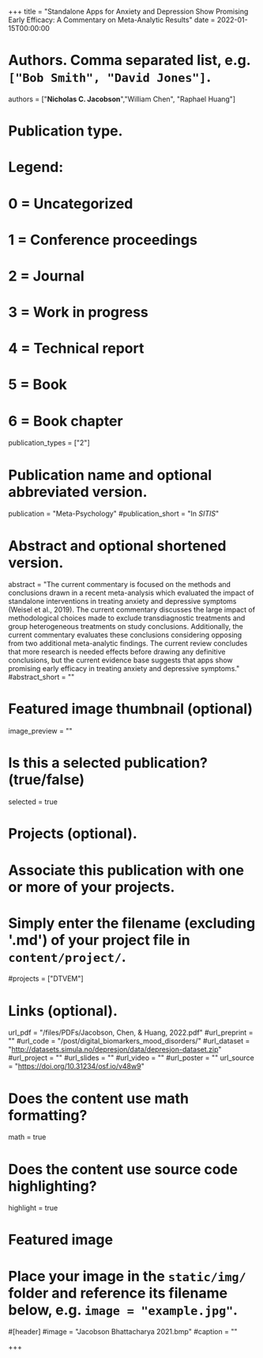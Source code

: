+++
title = "Standalone Apps for Anxiety and Depression Show Promising Early Efficacy: A Commentary on Meta-Analytic Results"
date = 2022-01-15T00:00:00

# Authors. Comma separated list, e.g. `["Bob Smith", "David Jones"]`.
authors = ["**Nicholas C. Jacobson**","William Chen", "Raphael Huang"]

# Publication type.
# Legend:
# 0 = Uncategorized
# 1 = Conference proceedings
# 2 = Journal
# 3 = Work in progress
# 4 = Technical report
# 5 = Book
# 6 = Book chapter
publication_types = ["2"]

# Publication name and optional abbreviated version.
publication = "Meta-Psychology"
#publication_short = "In *SITIS*"

# Abstract and optional shortened version.
abstract = "The current commentary is focused on the methods and conclusions drawn in a recent meta-analysis which evaluated the impact of standalone interventions in treating anxiety and depressive symptoms (Weisel et al., 2019). The current commentary discusses the large impact of methodological choices made to exclude transdiagnostic treatments and group heterogeneous treatments on study conclusions. Additionally, the current commentary evaluates these conclusions considering opposing from two additional meta-analytic findings. The current review concludes that more research is needed effects before drawing any definitive conclusions, but the current evidence base suggests that apps show promising early efficacy in treating anxiety and depressive symptoms."
#abstract_short = ""

# Featured image thumbnail (optional)
image_preview = ""

# Is this a selected publication? (true/false)
selected = true

# Projects (optional).
#   Associate this publication with one or more of your projects.
#   Simply enter the filename (excluding '.md') of your project file in `content/project/`.
#projects = ["DTVEM"]

# Links (optional).
url_pdf = "/files/PDFs/Jacobson, Chen, & Huang, 2022.pdf"
#url_preprint = ""
#url_code = "/post/digital_biomarkers_mood_disorders/"
#url_dataset = "http://datasets.simula.no/depresjon/data/depresjon-dataset.zip"
#url_project = ""
#url_slides = ""
#url_video = ""
#url_poster = ""
url_source = "https://doi.org/10.31234/osf.io/v48w9"

# Does the content use math formatting?
math = true

# Does the content use source code highlighting?
highlight = true

# Featured image
# Place your image in the `static/img/` folder and reference its filename below, e.g. `image = "example.jpg"`.
#[header]
#image = "Jacobson Bhattacharya 2021.bmp"
#caption = ""

+++
